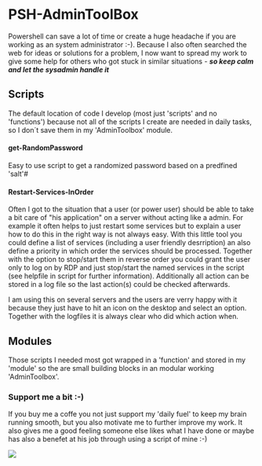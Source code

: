 # PSH-AdminToolBox
Powershell can save a lot of time or create a huge headache if you are working as an system administrator :-). Because I also often searched the web for ideas or solutions for a problem, I now want to spread my work to give some help for others who got stuck in similar situations - **_so keep calm and let the sysadmin handle it_**

## Scripts
The default location of code I develop (most just 'scripts' and no 'functions') because not all of the scripts I create are needed in daily tasks, so I don´t save them in my 'AdminToolbox' module.
#### get-RandomPassword
Easy to use script to get a randomized password based on a predfined 'salt'#
#### Restart-Services-InOrder
Often I got to the situation that a user (or power user) should be able to take a bit care of "his application" on a server without acting like a admin. 
For example it often helps to just restart some services but to explain a user how to do this in the right way is not always easy. 
With this little tool you could define a list of services (including a user friendly desrription) an also define a priority in which order the services should be processed. Together with the option to stop/start them in reverse order you could grant the user only to log on by RDP and just stop/start the named services in the script (see helpfile in script for further information). Additionally all action can be stored in a log file so the last action(s) could be checked afterwards. 

I am using this on several servers and the users are verry happy with it because they just have to hit an icon on the desktop and select an option. Together with the logfiles it is always clear who did which action when.

## Modules
Those scripts I needed most got wrapped in a 'function' and stored in my 'module' so the are small building blocks in an modular working 'AdminToolbox'.

### Support me a bit :-)
If you buy me a coffe you not just support my 'daily fuel' to keep my brain running smooth, but you also motivate me to further improve my work. 
It also gives me a good feeling someone else likes what I have done or maybe has also a benefet at his job through using a script of mine :-)

<a href="https://www.buymeacoffee.com/Wapiya"><img src="https://img.buymeacoffee.com/button-api/?text=Buy me a coffee&emoji=&slug=Wapiya&button_colour=BD5FFF&font_colour=ffffff&font_family=Cookie&outline_colour=000000&coffee_colour=FFDD00"></a>
